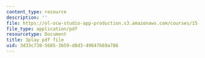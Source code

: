 ```yaml
---
content_type: resource
description: ''
file: https://ol-ocw-studio-app-production.s3.amazonaws.com/courses/15-071-the-analytics-edge-spring-2017/3d33c73056853b59d8d349647b69a786_cllmFIIbzrc.pdf
file_type: application/pdf
resourcetype: Document
title: 3play pdf file
uid: 3d33c730-5685-3b59-d8d3-49647b69a786
---
```

